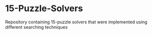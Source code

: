 # 15-Puzzle-Solvers
Repository containing 15-puzzle solvers that were implemented using different searching techniques
